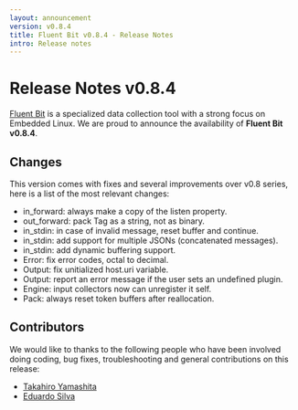 ```yaml
---
layout: announcement
version: v0.8.4
title: Fluent Bit v0.8.4 - Release Notes
intro: Release notes
---
```


# Release Notes v0.8.4

[Fluent Bit](http://fluentbit.io) is a specialized data collection tool with a strong focus on
Embedded Linux. We are proud to announce the availability of __Fluent Bit v0.8.4__.

## Changes

This version comes with fixes and several improvements over v0.8 series, here is a list of the most relevant changes:

- in_forward: always make a copy of the listen property.
- out_forward: pack Tag as a string, not as binary.
- in_stdin: in case of invalid message, reset buffer and continue.
- in_stdin: add support for multiple JSONs (concatenated messages).
- in_stdin: add dynamic buffering support.
- Error: fix error codes, octal to decimal.
- Output: fix unitialized host.uri variable.
- Output: report an error message if the user sets an undefined plugin.
- Engine: input collectors now can unregister it self.
- Pack: always reset token buffers after reallocation.

## Contributors

We would like to thanks to the following people who have been involved doing coding, bug fixes, troubleshooting and general contributions on this release:

- [Takahiro Yamashita](https://github.com/nokute78)
- [Eduardo Silva](http://github.com/edsiper)
